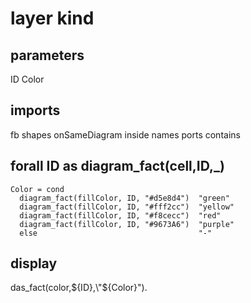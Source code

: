 # layer kind
## parameters
  ID
  Color
## imports
  fb
  shapes
  onSameDiagram
  inside
  names
  ports
  contains
## forall ID as diagram_fact(cell,ID,_)
    Color = cond
      diagram_fact(fillColor, ID, "#d5e8d4")  "green"
      diagram_fact(fillColor, ID, "#fff2cc")  "yellow"
      diagram_fact(fillColor, ID, "#f8cecc")  "red"
      diagram_fact(fillColor, ID, "#9673A6")  "purple"
      else                                    "-"
## display
  das_fact(color,${ID},\"${Color}\").
